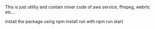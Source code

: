 This is just utility and contain mixer code of aws service, ffmpeg, webrtc etc...


install the package using npm install
run with npm run start
